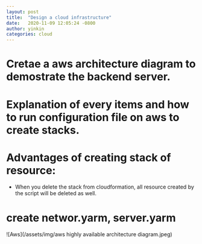 ```yaml
---
layout: post
title:  "Design a cloud infrastructure"
date:   2020-11-09 12:05:24 -0800
author: yinkin
categories: cloud
---
```


# Cretae a aws architecture diagram to demostrate the backend server.

# Explanation of every items and how to run configuration file on aws to create stacks.

# Advantages of creating stack of resource:
* When you delete the stack from cloudformation, all resource created by the script will be deleted as well.

# create networ.yarm, server.yarm 



![Aws](/assets/img/aws highly available architecture diagram.jpeg)

